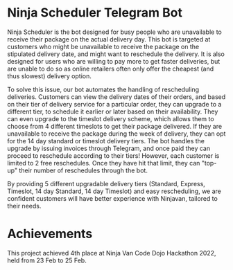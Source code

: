 # Ninja Scheduler Telegram Bot
Ninja Scheduler is the bot designed for busy people who are unavailable to receive their package on the actual delivery day. This bot is targeted at customers who might be unavailable to receive the package on the stipulated delivery date, and might want to reschedule the delivery. It is also designed for users who are willing to pay more to get faster deliveries, but are unable to do so as online retailers often only offer the cheapest (and thus slowest) delivery option.

To solve this issue, our bot automates the handling of rescheduling deliveries. Customers can view the delivery dates of their orders, and based on their tier of delivery service for a particular order, they can upgrade to a different tier, to schedule it earlier or later based on their availability. They can even upgrade to the timeslot delivery scheme, which allows them to choose from 4 different timeslots to get their package delivered. If they are unavailable to receive the package during the week of delivery, they can opt for the 14 day standard or timeslot delivery tiers. The bot handles the upgrade by issuing invoices through Telegram, and once paid they can proceed to reschedule according to their tiers! However, each customer is limited to 2 free reschedules. Once they have hit that limit, they can "top-up" their number of reschedules through the bot.

By providing 5 different upgradable delivery tiers (Standard, Express, Timeslot, 14 day Standard, 14 day Timeslot) and easy rescheduling, we are confident customers will have better experience with Ninjavan, tailored to their needs.

# Achievements
This project achieved 4th place at Ninja Van Code Dojo Hackathon 2022, held from 23 Feb to 25 Feb.
